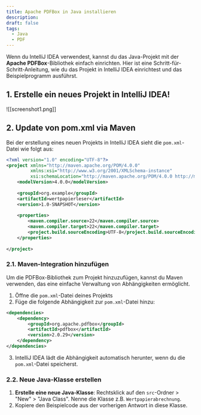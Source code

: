 ```yaml
---
title: Apache PDFBox in Java installieren
description: 
draft: false
tags:
  - Java
  - PDF
---
```



Wenn du IntelliJ IDEA verwendest, kannst du das Java-Projekt mit der **Apache PDFBox**-Bibliothek einfach einrichten. Hier ist eine Schritt-für-Schritt-Anleitung, wie du das Projekt in IntelliJ IDEA einrichtest und das Beispielprogramm ausführst.
## 1. Erstelle ein neues Projekt in  IntelliJ IDEA!

![[screenshot1.png]]

## 2. Update von pom.xml via Maven
Bei der erstellung eines neuen Projekts in IntelliJ IDEA sieht die `pom.xml`-Datei wie folgt aus:

```xml
<?xml version="1.0" encoding="UTF-8"?>  
<project xmlns="http://maven.apache.org/POM/4.0.0"  
         xmlns:xsi="http://www.w3.org/2001/XMLSchema-instance"  
         xsi:schemaLocation="http://maven.apache.org/POM/4.0.0 http://maven.apache.org/xsd/maven-4.0.0.xsd">  
    <modelVersion>4.0.0</modelVersion>
  
    <groupId>org.example</groupId>  
    <artifactId>wertpapierleser</artifactId>  
    <version>1.0-SNAPSHOT</version>  
  
    <properties>        
	    <maven.compiler.source>22</maven.compiler.source>  
        <maven.compiler.target>22</maven.compiler.target>  
        <project.build.sourceEncoding>UTF-8</project.build.sourceEncoding>  
    </properties>
    
</project>
```

### 2.1. Maven-Integration hinzufügen

Um die PDFBox-Bibliothek zum Projekt hinzuzufügen, kannst du Maven verwenden, das eine einfache Verwaltung von Abhängigkeiten ermöglicht. 

1. Öffne die `pom.xml`-Datei deines Projekts
2. Füge die folgende Abhängigkeit zur `pom.xml`-Datei hinzu:
```xml
<dependencies>
    <dependency>
        <groupId>org.apache.pdfbox</groupId>
        <artifactId>pdfbox</artifactId>
        <version>2.0.29</version>
    </dependency>
</dependencies>
```
3. IntelliJ IDEA lädt die Abhängigkeit automatisch herunter, wenn du die `pom.xml`-Datei speicherst.

### 2.2. Neue Java-Klasse erstellen
1. **Erstelle eine neue Java-Klasse**: Rechtsklick auf den `src`-Ordner > "New" > "Java Class". Nenne die Klasse z.B. `Wertpapierabrechnung`.
2. Kopiere den Beispielcode aus der vorherigen Antwort in diese Klasse.